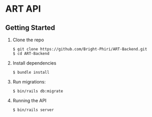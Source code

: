 ART API
===========================

## Getting Started

1. Clone the repo

   ```
   $ git clone https://github.com/Bright-Phiri/ART-Backend.git
   $ cd ART-Backend
   ```

2. Install dependencies

   ```
   $ bundle install
   ```
3. Run migrations:

   ```
   $ bin/rails db:migrate
   ```
   
4. Running the API

   ```
   $ bin/rails server
   ```

